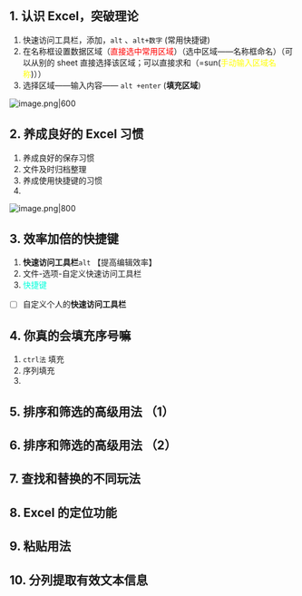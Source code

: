 ## 1. 认识 Excel，突破理论 
1. 快速访问工具栏，添加，`alt` 、`alt+数字` (常用快捷键)
2. 在名称框设置数据区域（<font color="#ff0000">直接选中常用区域</font>）（选中区域——名称框命名）（可以从别的 sheet 直接选择该区域；可以直接求和（=sun(<font color="#ffff00">手动输入区域名称</font>)））
3. 选择区域——输入内容—— `alt +enter` (**填充区域**)

![image.png|600](https://fig-1321973591.cos.ap-nanjing.myqcloud.com/20250317160933.png)

## 2. 养成良好的 Excel 习惯 
1. 养成良好的保存习惯 
2. 文件及时归档整理 
3. 养成使用快捷键的习惯 
4. 
![image.png|800](https://fig-1321973591.cos.ap-nanjing.myqcloud.com/20250317161806.png)

## 3. 效率加倍的快捷键 
1. **快速访问工具栏**`alt` 【提高编辑效率】
2. 文件-选项-自定义快速访问工具栏
3. <font color="#00ffdc">快捷键</font>
 - [ ] 自定义个人的**快速访问工具栏**

## 4. 你真的会填充序号嘛 
1. `ctrl法` 填充
2. 序列填充 
3. 

## 5. 排序和筛选的高级用法 （1）



## 6. 排序和筛选的高级用法 （2）



## 7. 查找和替换的不同玩法 


## 8. Excel 的定位功能 


## 9. 粘贴用法 


## 10. 分列提取有效文本信息 




